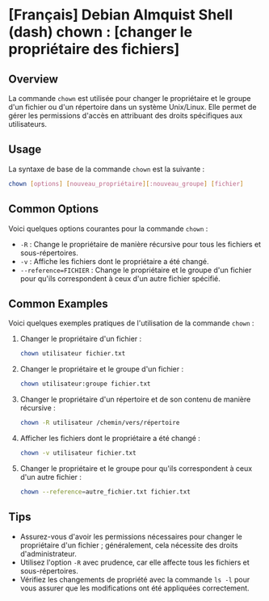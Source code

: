 # [Français] Debian Almquist Shell (dash) chown : [changer le propriétaire des fichiers]

## Overview
La commande `chown` est utilisée pour changer le propriétaire et le groupe d'un fichier ou d'un répertoire dans un système Unix/Linux. Elle permet de gérer les permissions d'accès en attribuant des droits spécifiques aux utilisateurs.

## Usage
La syntaxe de base de la commande `chown` est la suivante :

```bash
chown [options] [nouveau_propriétaire][:nouveau_groupe] [fichier]
```

## Common Options
Voici quelques options courantes pour la commande `chown` :

- `-R` : Change le propriétaire de manière récursive pour tous les fichiers et sous-répertoires.
- `-v` : Affiche les fichiers dont le propriétaire a été changé.
- `--reference=FICHIER` : Change le propriétaire et le groupe d'un fichier pour qu'ils correspondent à ceux d'un autre fichier spécifié.

## Common Examples
Voici quelques exemples pratiques de l'utilisation de la commande `chown` :

1. Changer le propriétaire d'un fichier :
   ```bash
   chown utilisateur fichier.txt
   ```

2. Changer le propriétaire et le groupe d'un fichier :
   ```bash
   chown utilisateur:groupe fichier.txt
   ```

3. Changer le propriétaire d'un répertoire et de son contenu de manière récursive :
   ```bash
   chown -R utilisateur /chemin/vers/répertoire
   ```

4. Afficher les fichiers dont le propriétaire a été changé :
   ```bash
   chown -v utilisateur fichier.txt
   ```

5. Changer le propriétaire et le groupe pour qu'ils correspondent à ceux d'un autre fichier :
   ```bash
   chown --reference=autre_fichier.txt fichier.txt
   ```

## Tips
- Assurez-vous d'avoir les permissions nécessaires pour changer le propriétaire d'un fichier ; généralement, cela nécessite des droits d'administrateur.
- Utilisez l'option `-R` avec prudence, car elle affecte tous les fichiers et sous-répertoires.
- Vérifiez les changements de propriété avec la commande `ls -l` pour vous assurer que les modifications ont été appliquées correctement.